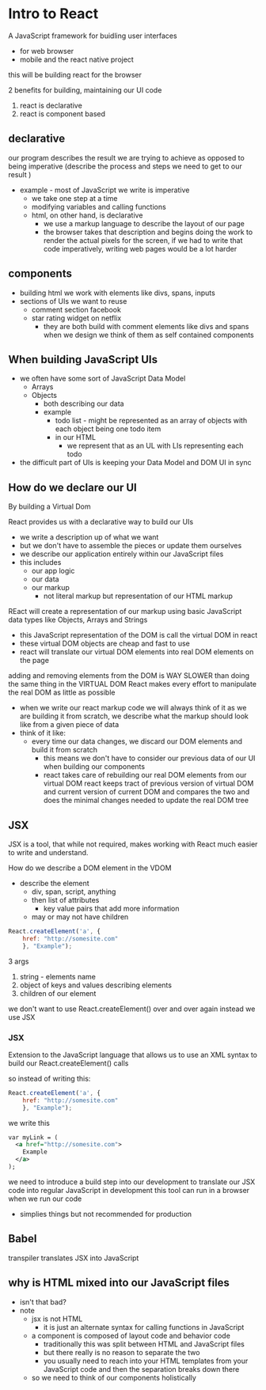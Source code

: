 # Intro to React

A JavaScript framework for buidling user interfaces

* for web browser
* mobile and the react native project

this will be building react for the browser

2 benefits for building, maintaining our UI code
1. react is declarative
2. react is component based

## declarative
our program describes the result we are trying to achieve as opposed to being imperative (describe the process and steps we need to get to our result )

* example - most of JavaScript we write is imperative
    - we take one step at a time
    - modifying variables and calling functions
    - html, on other hand, is declarative
        + we use a markup language to describe the layout of our page
        + the browser takes that description and begins doing the work to render the actual pixels for the screen, if we had to write that code imperatively, writing web pages would be a lot harder
## components
* building html we work with elements like divs, spans, inputs
* sections of UIs we want to reuse
    - comment section facebook
    - star rating widget on netflix
        + they are both build with comment elements like divs and spans when we design we think of them as self contained components

## When building JavaScript UIs
* we often have some sort of JavaScript Data Model
    - Arrays
    - Objects
        + both describing our data
        + example
            * todo list - might be represented as an array of objects with each object being one todo item
            * in our HTML
                - we represent that as an UL with LIs representing each todo
* the difficult part of UIs is keeping your Data Model and DOM UI in sync

## How do we declare our UI
By building a Virtual Dom

React provides us with a declarative way to build our UIs
* we write a description up of what we want
* but we don't have to assemble the pieces or update them ourselves
* we describe our application entirely within our JavaScript files
* this includes
    - our app logic
    - our data
    - our markup
        + not literal markup but representation of our HTML markup

REact will create a representation of our markup using basic JavaScript data types like Objects, Arrays and Strings

* this JavaScript representation of the DOM is call the virtual DOM in react
* these virtual DOM objects are cheap and fast to use
* react will translate our virtual DOM elements into real DOM elements on the page

adding and removing elements from the DOM is WAY SLOWER than doing the same thing in the VIRTUAL DOM
React makes every effort to manipulate the real DOM as little as possible
* when we write our react markup code we will always think of it as we are building it from scratch, we describe what the markup should look like from a given piece of data
* think of it like:
    - every time our data changes, we discard our DOM elements and build it from scratch
        + this means we don't have to consider our previous data of our UI when building our components
        + react takes care of rebuilding our real DOM elements from our virtual DOM
react keeps tract of previous version of virtual DOM and current version of current DOM and compares the two and does the minimal changes needed to update the real DOM tree

## JSX
JSX is a tool, that while not required, makes working with React much easier to write and understand.

How do we describe a DOM element in the VDOM
* describe the element
    - div, span, script, anything
    - then list of attributes
        + key value pairs that add more information
    - may or may not have children

```jsx
React.createElement('a', {
    href: "http://somesite.com"
    }, "Example");
```

3 args
1. string - elements name
2. object of keys and values describing elements
3. children of our element

we don't want to use React.createElement() over and over again
instead we use JSX

### JSX
Extension to the JavaScript language that allows us to use an XML syntax to build our React.createElement() calls

so instead of writing this:

```jsx
React.createElement('a', {
    href: "http://somesite.com"
    }, "Example");
```

we write this

```xml
var myLink = (
  <a href="http://somesite.com">
    Example
  </a>
);
```

we need to introduce a build step into our development to translate our JSX code into regular JavaScript
in development this tool can run in a browser when we run our code
* simplies things but not recommended for production

## Babel
transpiler translates JSX into JavaScript


## why is HTML mixed into our JavaScript files
* isn't that bad?
* note
    - jsx is not HTML
        + it is just an alternate syntax for calling functions in JavaScript
    - a component is composed of layout code and behavior code
        + traditionally this was split between HTML and JavaScript files
        + but there really is no reason to separate the two
        + you usually need to reach into your HTML templates from your JavaScript code and then the separation breaks down there
    - so we need to think of our components holistically 




